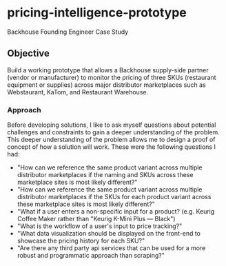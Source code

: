 # pricing-intelligence-prototype
Backhouse Founding Engineer Case Study

## Objective
Build a working prototype that allows a Backhouse supply-side partner
(vendor or manufacturer) to monitor the pricing of three SKUs (restaurant
equipment or supplies) across major distributor marketplaces such as
Webstaurant, KaTom, and Restaurant Warehouse.

### Approach
Before developing solutions, I like to ask myself questions about potential challenges and constraints to gain a deeper understanding of the problem. This deeper understanding of the problem allows me to design a proof of concept of how a solution will work. These were the following questions I had:
*  "How can we reference the same product variant across multiple distributor marketplaces if the naming and SKUs across these marketplace sites is most likely different?"
*  "How can we reference the same product variant across multiple distributor marketplaces if the SKUs for each product variant across these marketplace sites is most likely different?"
*  "What if a user enters a non-specific input for a product? (e.g. Keurig Coffee Maker rather than "Keurig K-Mini Plus — Black")
*  "What is the workflow of a user's input to price tracking?"
*  "What data visualization should be displayed on the front-end to showcase the pricing history for each SKU?"
*  "Are there any third party api services that can be used for a more robust and programmatic approach than scraping?"
